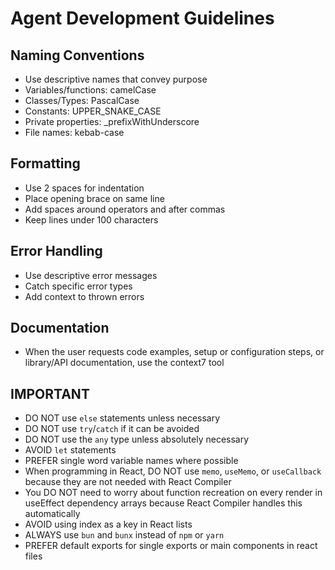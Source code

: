 # Agent Development Guidelines

## Naming Conventions

- Use descriptive names that convey purpose
- Variables/functions: camelCase
- Classes/Types: PascalCase
- Constants: UPPER_SNAKE_CASE
- Private properties: _prefixWithUnderscore
- File names: kebab-case

## Formatting

- Use 2 spaces for indentation
- Place opening brace on same line
- Add spaces around operators and after commas
- Keep lines under 100 characters

## Error Handling

- Use descriptive error messages
- Catch specific error types
- Add context to thrown errors

## Documentation

- When the user requests code examples, setup or configuration steps,
or library/API documentation, use the context7 tool

## IMPORTANT

- DO NOT use `else` statements unless necessary
- DO NOT use `try`/`catch` if it can be avoided
- DO NOT use the `any` type unless absolutely necessary
- AVOID `let` statements
- PREFER single word variable names where possible
- When programming in React, DO NOT use `memo`, `useMemo`, or `useCallback` because they are not needed with React Compiler
- You DO NOT need to worry about function recreation on every render in useEffect dependency arrays because React Compiler handles this automatically
- AVOID using index as a key in React lists
- ALWAYS use `bun` and `bunx` instead of `npm` or `yarn`
- PREFER default exports for single exports or main components in react files
